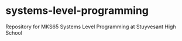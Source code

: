 # systems-level-programming

Repository for MKS65 Systems Level Programming at Stuyvesant High School